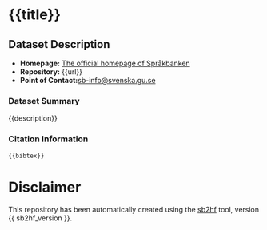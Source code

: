 # {{title}}

## Dataset Description

- **Homepage:** [The official homepage of Språkbanken](https://spraakbanken.gu.se/resurser/)
- **Repository:** {{url}}
- **Point of Contact:**[sb-info@svenska.gu.se](sb-info@svenska.gu.se)

### Dataset Summary

{{description}}

### Citation Information

```
{{bibtex}}
```

# Disclaimer

This repository has been automatically created using the [sb2hf](https://github.com/felixhultin/sb2hf/tree/main) tool, version {{ sb2hf_version }}.